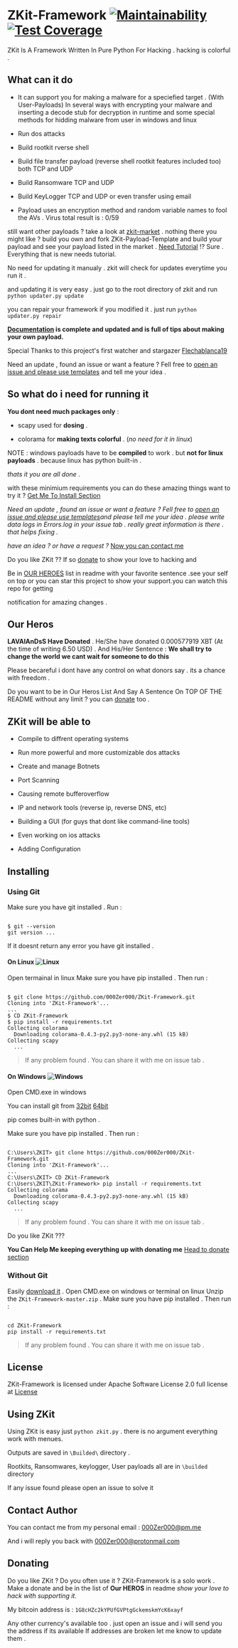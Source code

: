 # ZKit-Framework [![Maintainability](https://api.codeclimate.com/v1/badges/00ca04339de7350a9f1f/maintainability)](https://codeclimate.com/github/000Zer000/ZKit-Framework/maintainability) [![Test Coverage](https://api.codeclimate.com/v1/badges/00ca04339de7350a9f1f/test_coverage)](https://codeclimate.com/github/000Zer000/ZKit-Framework/test_coverage)

ZKit Is A Framework Written In Pure Python For Hacking . hacking is colorful .

## What can it do

- It can support you for making a malware for a speciefied target . (With User-Payloads) In several ways with encrypting your malware and inserting a decode stub for decryption in runtime and some special methods for hidding malware from user in windows and linux

- Run dos attacks

- Build rootkit rverse shell

- Build file transfer payload (reverse shell rootkit features included too) both TCP and UDP

- Build Ransomware TCP and UDP

- Build KeyLogger TCP and UDP or even transfer using email

- Payload uses an encryption method and random variable names to fool the AVs . Virus total result is : 0/59

still want other payloads ? take a look at [zkit-market](https://github.com/000Zer000/ZKit-Market) . nothing there you might like ? build you own and fork ZKit-Payload-Template and build your payload and see your payload listed in the market . [Need Tutorial](https://github.com/000Zer000/ZKit-Framework/wiki/Creating-My-Own-Payload) !? Sure . Everything that is new needs tutorial.

No need for updating it manualy . zkit will check for updates everytime you run it . 

and updating it is very easy . just go to the root directory of zkit and run `python updater.py update`

you can repair your framework if you modified it . just run `python updater.py repair`

**[Documentation](https://github.com/000Zer000/ZKit-Framework/wiki) is complete and updated and is full of tips about making your own payload.**

Special Thanks to this project's first watcher and stargazer [Flechablanca19](https://github.com/flechablanca19)

Need an update , found an issue or want a feature ? Fell free to [open an issue and please use templates](https://github.com/000Zer000/ZKit-Framework/issues/new/choose) and tell me your idea .

## So what do i need for running it

 **You dont need much packages only** :

- scapy used for **dosing** .

- colorama for **making texts colorful** . (*no need for it in linux*)

NOTE : windows payloads have to be **compiled** to work . but **not for linux payloads** . because linux has python built-in .

 *thats it you are all done* .

with these minimium requirements you can do these amazing things want to try it ? [Get Me To Install Section](https://github.com/000Zer000/ZKit-Framework/blob/master/README.md#installing)

*Need an update , found an issue or want a feature ? Fell free to [open an issue and please use templates](https://github.com/000Zer000/ZKit-Framework/issues/new/choose)and please tell me your idea . please write data logs in Errors.log in your issue tab . really great information is there . that helps fixing .*

*have an idea ? or have a request ?*  [Now you can contact me](https://github.com/000Zer000/ZKit-Framework/blob/master/README.md#contact-author)


Do you like ZKit ?? If so [donate](https://github.com/000Zer000/ZKit-Framework/blob/master/README.md#donating) to show your love to hacking and

Be in [OUR HEROES](https://github.com/000Zer000/ZKit-Framework/README.md#our-heroes) list in readme with your favorite sentence .see your self on top or you can star this project to show your support.you can watch this repo for getting

notification for amazing changes .

## Our Heros

**LAVAlAnDsS Have Donated** . He/She have donated 0.000577919 XBT (At the time of writing 6.50 USD) . And His/Her Sentence : **We shall try to change the world we cant wait for someone to do this**

Please becareful i dont have any control on what donors say . its a chance with freedom .

Do you want to be in Our Heros List And Say A Sentence On TOP OF THE README without any limit ? you can [donate](https://github.com/000Zer000/ZKit-Framework/README.md#donating) too .

## ZKit will be able to

- Compile to diffrent operating systems

- Run more powerful and more customizable dos attacks

- Create and manage Botnets

- Port Scanning

- Causing remote bufferoverflow

- IP and network tools (reverse ip, reverse DNS, etc)

- Building a GUI (for guys that dont like command-line tools)

- Even working on ios attacks

- Adding Configuration

## Installing

### Using Git

Make sure you have git installed .
Run :

```batch

$ git --version
git version ...

```

If it doesnt return any error you have git installed .

#### On Linux ![Linux](http://icons.iconarchive.com/icons/dakirby309/simply-styled/32/OS-Linux-icon.png)

Open termainal in linux
Make sure you have pip installed . Then run :

```batch

$ git clone https://github.com/000Zer000/ZKit-Framework.git
Cloning into 'ZKit-Framework'...
...
$ CD ZKit-Framework
$ pip install -r requirements.txt
Collecting colorama
  Downloading colorama-0.4.3-py2.py3-none-any.whl (15 kB)
Collecting scapy
  ...

```

> If any problem found . You can share it with me on issue tab .

#### On Windows ![Windows](https://icons.iconarchive.com/icons/dakirby309/windows-8-metro/32/Folders-OS-Windows-8-Metro-icon.png)

Open CMD.exe in windows

You can install git from [32bit](https://github.com/git-for-windows/git/releases/download/v2.26.2.windows.1/Git-2.26.2-32-bit.exe)   [64bit](https://github.com/git-for-windows/git/releases/download/v2.26.2.windows.1/Git-2.26.2-64-bit.exe)

pip comes built-in with python .

Make sure you have pip installed . Then run :

```batch

C:\Users\ZKIT> git clone https://github.com/000Zer000/ZKit-Framework.git
Cloning into 'ZKit-Framework'...
...
C:\Users\ZKIT> CD ZKit-Framework
C:\Users\ZKIT\ZKit-Framework> pip install -r requirements.txt
Collecting colorama
  Downloading colorama-0.4.3-py2.py3-none-any.whl (15 kB)
Collecting scapy
  ...

```

> If any problem found . You can share it with me on issue tab .

Do you like ZKit ???

**You Can Help Me keeping everything up with donating me**
[Head to donate section](https://github.com/000Zer000/ZKit-Framework/README.md#donating)

### Without Git

Easily [download it](https://github.com/000Zer000/ZKit-Framework/archive/master.zip) .
Open CMD.exe on windows or terminal on linux
Unzip the `ZKit-Framework-master.zip` .
Make sure you have pip installed . Then run :

```batch

cd ZKit-Framework
pip install -r requirements.txt

```

> If any problem found . You can share it with me on issue tab .

## License

ZKit-Framework is licensed under Apache Software License 2.0 full license at [License](https://github.com/000Zer000/ZKit-Framework/blob/master/LICENSE)

## Using ZKit

Using ZKit is easy just `python zkit.py` . there is no argument everything work with menues.

Outputs are saved in `\Builded\` directory .

Rootkits, Ransomwares, keylogger, User payloads all are in `\builded` directory

If any issue found please open an issue to solve it

## Contact Author

You can contact me from my personal email : 000Zer000@pm.me

And i will reply you back with 000Zer000@protonmail.com

## Donating

Do you like ZKit ? Do you often use it ? ZKit-Framework is a solo work . Make a donate and be in the list of **Our HEROS** in readme _show your love to hack with supporting it._

My bitcoin address is : `1G8cHZc2kYPUfGVPtgGckemskmYcK6xayf`

Any other currency's available too . just open an issue and i will send you the address if its available
If addresses are broken let me know to update them .
